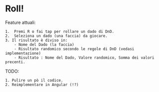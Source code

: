 # Roll!

Feature attuali:

    1.  Premi R o fai tap per rollare un dado di DnD.
    2.  Seleziona un dado (una faccia) da giocare.
    3. Il risultato è diviso in:
        - Nome del Dado (la faccia)
        - Risultato randomico secondo le regole di DnD (vedasi implementazione)
        - Risultato : Nome del Dado, Valore randomico, Somma dei valori precenti.


TODO:

    1. Pulire un pò il codice.
    2. Reimplementare in Angular (!?)